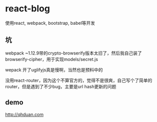 
# react-blog

使用react, webpack, bootstrap, babel等开发

## 坑

webpack ~1.12.9带的crypto-browserify版本太旧了，然后我自己装了browserify-cipher，用于实现models/secret.js

wepack 开了uglifyjs真是慢啊，当然也是预料中的

没用react-router，因为这个不算官方的，觉得不是很爽，自己写个了简单的router，但是遇到了不少bug，主要是url hash更新的问题

## demo

http://qhduan.com
